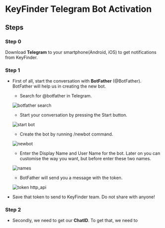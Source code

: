 # KeyFinder Telegram Bot Activation
## Steps
### Step 0
Download **Telegram** to your smartphone(Android, iOS) to get notifications from KeyFinder. 
### Step 1
* First of all, start the conversation with **BotFather** (@BotFather). BotFather will help us in creating the new bot.
  - Search for @botfather in Telegram.

   ![botfather search](https://user-images.githubusercontent.com/72407947/146800108-96ffb18b-f71a-41fc-bb34-caa19a195267.png)

  - Start your conversation by pressing the Start button.
 
   ![start bot](https://ucarecdn.com/ca311d0a-e460-43b9-aaf6-9b97a549a9cf/)
    
   - Create the bot by running /newbot command.

   ![newbot](https://ucarecdn.com/93c96757-1522-4062-a141-3530a56f66f2/)
    
   - Enter the Display Name and User Name for the bot. Later on you can customise the way you want, but before enter these two names.
    
   ![names](https://ucarecdn.com/861b41ff-1e77-418f-b6dd-294bd3a6d047/)
    
   - BotFather will send you a message with the token.
   
   ![token http_api](https://ucarecdn.com/a6a0a74c-e40c-4c8b-9d4c-28c602f4af7c/)
   
* Save that token to send to KeyFinder team. Do not share with anyone!

### Step 2
* Secondly, we need to get our **ChatID**. To get that, we need to 
